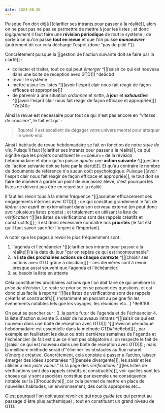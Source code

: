 ```yaml
---
date: 2024-08-26
---
```

Puisque l'on doit déjà [[clarifier ses intrants pour passer à la réalité]], alors on ne peut pas ne pas se permettre de mettre à jour les listes ; et donc *logiquement* il faut faire une **révision périodique** de *tout* le système ; de sorte à ce qu'on passe **tout en revue** et que l'on puisse ***manoeuvrer*** (autrement dit car cela décharge l'esprit (donc "pas de pitié !")). 

Concrètement puisque la [[gestion de l'action suivante doit se faire par la clarté]] :
- collecter et traiter, tout ce qui peut *émerger* ^[[[saisir ce qui est nouveau dans une boite de reception avec GTD]]] ^de6cbd
- revoir le système
- mettre à jour les listes ^[[[avoir l'esprit clair nous fait réagir de façon efficace et appropriée]]]
- de parvenir à une situation *ordonnée* et *nette*, **à jour** et ***exhaustive*** ^[[[avoir l'esprit clair nous fait réagir de façon efficace et appropriée]]] ^7e240c

Ainsi la revue est nécessaire pour tout ce qui n'est pas encore en *"vitesse de croisière"*, le fait est qu' : 
> [!quote]
> Ìl est excellent de dégager votre univers mental pour attaquer le week-end

Ainsi l'habitude de revue hebdomadaire se fait en fonction de notre *style de vie*.
Puisqu'il faut [[clarifier ses intrants pour passer à la réalité]], ce qui signifie que les *projets* constituent le ==coeur== de la révision hebdomadaire et donc qu'on puisse *ajouter* une **action suivante** ^[[[gestion de l'action suivante doit se faire par la clarté]]]. Et qu'au contraire le nombre de documents de référence n'a aucun coût psychologique.
Puisque [[avoir l'esprit clair nous fait réagir de façon efficace et appropriée]], le tout doit se faire de manière à garder un point de vue assez élevé, c'est pourquoi les listes ne doivent pas être en retard sur la réalité. 

Il faut les revoir tous à la même fréquence ^[[[assumer efficacement ses engagements internes avec GTD]]] ; ce qui constitue grandement le fait de *libérer son esprit* en externalisant dans son cerveau externe (on peut donc avoir plusieurs listes projets) ; et totalement en utilisant la liste de *vérification* ^[[[les listes de vérifications sont des rappels créatifs et constructifs]]] ; il est donc nécessaire connaitre nos **priorités** (le fait est qu'il faut savoir sacrifier l'urgent à l'important).

A noter que les pages à revoir le plus fréquemment sont :
1. l'agenda et l'échéancier ^[[[clarifier ses intrants pour passer à la réalité]]] à la date du jour "car on repère ce qui est incontournable"
2. la **liste des prochaines actions de chaque** ***contexte*** ^[[[choisir ses actions avec GTD grâce à obsidian]]] - ces dernières sont à revoir presque aussi souvent que l'agenda et l'échéancier.
3. au besoin la liste en attente

Cela constitue les prochaines actions que l'on doit faire ce qui améliore la *prise de décision*.
Le reste se priorise en se posant des questions, et est donc plus facile à reporté ^[[[les listes de vérifications sont des rappels créatifs et constructifs]]] (notamment en passant au peigne fin les évènements notables tels que les voyages, les réunions etc...) ^9e8f86

On peut se pencher sur : 
3. la partie futur de l'agenda et de l'échéancier
4. la liste d'action suivante
5. saisir de nouveaux intrants ^[[[saisir ce qui est nouveau dans une boite de reception avec GTD]]] ^[[[révision périodique hebdomadaire est essentielle dans la méthode GTD#^de6cbd]]] , par exemple en feuilletant les deux ou trois dernières semaines de l'agenda et l'échéancier (le fait est que ce n'est pas obligatoire si on respecte le fait de [[saisir ce qui est nouveau dans une boite de reception avec GTD]]) ; mais la meilleure méthode serait d'"éliminer les obstacles au flux naturel d’énergie créative. Concrètement, cela consiste à passer à l’action, laisser émerger des idées spontanées ^[[[pensée divergente]]], les saisir et les utiliser à leur *juste valeur*."
6. la page des *vérifications* ^[[[les listes de vérifications sont des rappels créatifs et constructifs]]], voir quelles sont les choses qui y sont associées constitue par exemple une conséquence notable sur la [[Productivité]], car cela permet de mettre en place de nouvelles habitudes, un environnement, des outils appropriés etc...

C'est pourquoi l'on doit aussi revoir ce qui nous *guide* (ce qui permet au passage d'être plus authentique) ; tout en constituant un grand niveau de GTD.